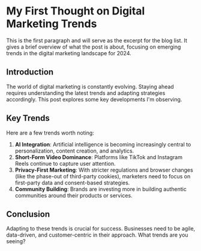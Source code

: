 # My First Thought on Digital Marketing Trends

This is the first paragraph and will serve as the excerpt for the blog list. It gives a brief overview of what the post is about, focusing on emerging trends in the digital marketing landscape for 2024.

## Introduction

The world of digital marketing is constantly evolving. Staying ahead requires understanding the latest trends and adapting strategies accordingly. This post explores some key developments I'm observing.

## Key Trends

Here are a few trends worth noting:

1.  **AI Integration**: Artificial intelligence is becoming increasingly central to personalization, content creation, and analytics.
2.  **Short-Form Video Dominance**: Platforms like TikTok and Instagram Reels continue to capture user attention.
3.  **Privacy-First Marketing**: With stricter regulations and browser changes (like the phase-out of third-party cookies), marketers need to focus on first-party data and consent-based strategies.
4.  **Community Building**: Brands are investing more in building authentic communities around their products or services.

## Conclusion

Adapting to these trends is crucial for success. Businesses need to be agile, data-driven, and customer-centric in their approach. What trends are you seeing?
